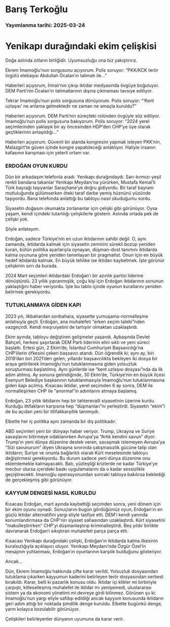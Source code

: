 # Barış Terkoğlu

### Yayımlanma tarihi: 2025-03-24

# Yenikapı durağındaki ekim çelişkisi

Doğa aslında zıtların birliğidir. Uyumsuzluğu
ona biz yakıştırırız.

Ekrem İmamoğlu’nun sorgusunu
açıyorum. Polis soruyor: “PKK/KCK terör örgütü
elebaşısı Abdullah Öcalan’ın talimatı ile...”

Haberleri açıyorum, İmralı’nın çıkışı iktidar
medyasında övgüye boğuluyor. DEM Parti’nin
Öcalan’ın talimatlarının dışına çıkmaması
tavsiye ediliyor.

Tekrar İmamoğlu’nun polis sorgusuna
dönüyorum. Polis soruyor: “‘Kent uzlaşısı’
ne anlama gelmektedir ne zaman ne amaçla
kuruldu?”

Haberleri açıyorum. DEM Parti’nin süreçteki
rolünden övgüyle söz ediliyor. İmamoğlu’nun
polis sorgusuna bakıyorum. Polis soruyor:
“2024 yerel seçimlerinden yaklaşık bir ay
öncesinden HDP’den CHP’ye üye olarak
geçtiklerinin anlaşıldığı...”

Haberleri açıyorum. Güvenli bir alanda
kongresini yapmak isteyen PKK’nin,
Malazgirt’te güven içinde kongre yapabileceği
anlatılıyor. Haliyle insanın kafasının karışması
için yeterli ortam var.


### ERDOĞAN OYUN KURDU

Dün bir arkadaşım telefonla aradı. Yenikapı
durağındaydı. Sarı-kırmızı-yeşil renkli bandana
takanlar Yenikapı Meydanı’na yürürken,
Mustafa Kemal’li Türk bayrağı taşıyanlar
Saraçhane’ye doğru gidiyordu. Bir taraf
bayram mutluluğunda gülümserken öteki taraf
darbe yemiş hüznünü yüzünde taşıyordu.
Bana telefonda anlattığı bu tabloyu nasıl
okuduğumu sordu.

Siyasetin doğasını okumakta zorlananlar
için çelişki gibi görünüyor. Oysa yaşam, kendi
içindeki tutarlılığı çelişkilerle gösterir. Aslında
ortada pek de çelişki yok.

Şöyle anlatayım.

Erdoğan, sadece Türkiye’nin en uzun
iktidarının sahibi değil. O, aynı zamanda,
iktidarda kalmak için siyasetin zeminini sürekli
bozup yeniden kuran, bütün politika ayarlarıyla
oynayan, düşman-dost tanımını iktidarda
kalma oyununa göre yeniden tanımlayan
bir pragmatist. Onun için en büyük hedef
iktidarda kalmak. En büyük tehlike ise iktidarı
kaybetmek. İşte görünür çelişkinin sırrı da
burada.

2024 Mart seçimleri iktidardaki Erdoğan’ı
bir azınlık partisi liderine dönüştürdü. 23 yıllık
yıpranmışlık, çoğu kişi için Erdoğan iktidarının
sonunun yaklaştığını haber veriyordu. İşte
bu tablo içinde oyunun kurallarını yeniden
belirmek gerekiyordu.


### TUTUKLANMAYA GİDEN KAPI

2023 yılı, ilkbahardan sonbahara, siyasette
yumuşama-normalleşme anlatısıyla geçti.
Erdoğan, ana muhalefeti “erken seçim
talebi”nden vazgeçirdi. Kendi meşruiyetini de
tartışılır olmaktan uzaklaştırdı.

Ekim ayında, tabloyu değiştiren gelişmeler
yaşandı. Aybaşında Devlet Bahçeli, herkesi
şaşırtarak DEM Parti liderinin elini sıktı ve yeni
süreci başlattı. Ertesi gün, 2 Ekim’de, İstanbul
Cumhuriyet Başsavcılığı’na CHP’lilerin öfkesini
çeken başsavcı atandı. Dün öğrendik ki; aynı
ay, biri 2019’dan biri 2021’den gelen, yıllardır
başsavcılıkta bekleyen iki dosya bir araya
getirilerek İmamoğlu’nun tutuklanmasına
giden yolsuzluk soruşturması başlatılmış.
Aynı günlerde ise “kent uzlaşısı dosyası”nda
da ilk adım atılmış. Ay sonuna gelindiğinde,
30 Ekim’de, Türkiye’nin en büyük ilçesi
Esenyurt Belediye başkanının tutuklanmasıyla
İmamoğlu’nun tutuklanmasına giden kapı
açılmış. Kısacası iktidar, yerel seçimden 6
ay sonra, DEM ile normalleşirken CHP ile
“anormal”in adımlarını atmaya başlamış.

Erdoğan, 23 yıllık iktidarını hep bir tahterevalli
siyasetinin üzerine kurdu. Kurduğu ittifakların
karşısına hep “düşmanları”nı yerleştirdi.
Siyasetin “ekim”i de bu açıdan yeni bir ittifakkarşıtlık tanımıydı.

Elbette her iç politika aynı zamanda bir dış
politikadır.

ABD seçimleri yeni bir dünyayı haber
veriyor. Trump, Ukrayna ve Suriye savaşlarını
bitirmeye odaklanırken Avrupa’ya “Artık kendini
savun” diyor. Trump’ın yeni dünya düzenine
destek veren, savaşmak istemeyen Avrupa’ya
“Sizi savunurum” diyen Ukrayna sınırında
çatışmasızlık gücüne talip olan iktidarın; Suriye
ve onunla bağlantılı olarak Kürt meselesinde
tabloyu değiştirmesi gerekiyordu. Bu durum
sadece yeni dünya düzenine onu eklemlemekle
kalmayacaktı. Batı, yüzleştiği krizlerde ne
kadar Türkiye’ye mecbur olursa içerideki
baskı uygulamalarını da o kadar sessizlikle
geçiştirecekti. İmamoğlu operasyonundan
sonraki tabloya bakılırsa beklediği de
gerçekleşmiş gibi görünüyor.


### KAYYUM DENGESİ NASIL KURULDU

Kısacası Erdoğan, mart ayında kaybettiği
seçimden sonra, yeni dönem için bir ekim
oyunu oynadı. Sonuçlarını bugün gördüğümüz
oyun, Erdoğan’ın en güçlü iktidar alternatifini
yargı eliyle tasfiye etti. DEM’i kendi yanında
konumlandırmasa da CHP’nin siyaset
sahasından uzaklaştırdı. Kürt siyasetini
“makulleştirirken” CHP’yi düşmanlaştırıp
kriminalleştirdi. Beş yıldır birlikte davranarak
Erdoğan’ı sıkıştıran muhalefeti parça parça etti.

Kısacası Yenikapı durağındaki çelişki,
Erdoğan’ın iktidarda kalma ilkesinin
kuralsızlığıyla açıklayıcı oluyor. Yenikapı
Meydanı’nda Özgür Özel’in mesajının
yuhlanması, Erdoğan’ın oyunlarının karşılık
bulduğunu gösteriyor.

Ancak...

Dün, Ekrem İmamoğlu hakkında çifte karar
verildi. Yolsuzluk dosyasından tutuklama
çıkarken kayyumun kaderini belirleyen terör
dosyasından serbest bırakıldı. Karar, belli
ki pazarlık konusu oldu. İktidar içi klikler mi
birbiriyle çarpıştı, kitleselleşmiş muhalefet
ile iktidar mı yenişemedi, uluslararası sistem
ya da ekonomi yönetimi mi devreye girdi
bilinmez. Görünen şu ki: İmamoğlu’nun yargı
eliyle safdışı edildiği ancak kayyum konusunda
iktidarın geri adım attığı bir noktada şimdilik
denge kuruldu. Elbette bugünkü denge, yarın
kolayca bozulabilir görünüyor.

Çelişkileri belirleyenler dünyanın uyumuna da
karar verir.

